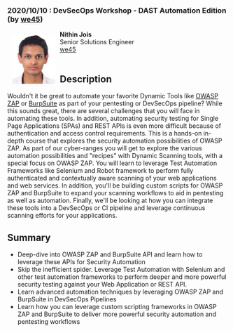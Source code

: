 ### **2020/10/10 : DevSecOps Workshop - DAST Automation Edition (by [we45](https://www.we45.com/))**

<img align="left" style="padding: 10px; bottom-padding: 10px" width="100px" src="/assets/images/Nithin Jois.jpeg" />

**Nithin Jois**
<br>Senior Solutions Engineer
<br>[we45](https://www.we45.com/)
<br><br>

## Description

Wouldn't it be great to automate your favorite Dynamic Tools like [OWASP ZAP](https://www.zaproxy.org/) or [BurpSuite](https://portswigger.net/burp/communitydownload) as part of your pentesting or DevSecOps pipeline? While this sounds great, there are several challenges that you will face in automating these tools. In addition, automating security testing for Single Page Applications (SPAs) and REST APIs is even more difficult because of authentication and access control requirements. This is a hands-on in-depth course that explores the security automation possibilities of OWASP ZAP. As part of our cyber-ranges you will get to explore the various automation possibilities and "recipes" with Dynamic Scanning tools, with a special focus on OWASP ZAP. You will learn to leverage Test Automation Frameworks like Selenium and Robot framework to perform fully authenticated and contextually aware scanning of your web applications and web services. In addition, you'll be building custom scripts for OWASP ZAP and BurpSuite to expand your scanning workflows to aid in pentesting as well as automation. Finally, we'll be looking at how you can integrate these tools into a DevSecOps or CI pipeline and leverage continuous scanning efforts for your applications.
<br>

## Summary

* Deep-dive into OWASP ZAP and BurpSuite API and learn how to leverage these APIs for Security Automation
* Skip the inefficient spider. Leverage Test Automation with Selenium and other test automation frameworks to perform deeper and more powerful security testing against your Web Application or REST API.
* Learn advanced automation techniques by leveraging OWASP ZAP and BurpSuite in DevSecOps Pipelines
* Learn how you can leverage custom scripting frameworks in OWASP ZAP and BurpSuite to deliver more powerful security automation and pentesting workflows
  
<br>
